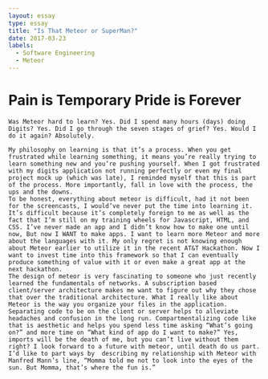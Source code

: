 ```yaml
---
layout: essay
type: essay
title: "Is That Meteor or SuperMan?"
date: 2017-03-23
labels:
  - Software Engineering
  - Meteor
---
```


# Pain is Temporary Pride is Forever

    Was Meteor hard to learn? Yes. Did I spend many hours (days) doing Digits? Yes. Did I go through the seven stages of grief? Yes. Would I do it again? Absolutely. 

    My philosophy on learning is that it’s a process. When you get frustrated while learning something, it means you’re really trying to learn something new and you’re pushing yourself. When I got frustrated with my digits application not running perfectly or even my final project mock up (which was late), I reminded myself that this is part of the process. More importantly, fall in love with the process, the ups and the downs. 
    To be honest, everything about meteor is difficult, had it not been for the screencasts, I would’ve never put the time into learning it. It’s difficult because it’s completely foreign to me as well as the fact that I’m still on my training wheels for Javascript, HTML, and CSS. I’ve never made an app and I didn’t know how to make one until now, But now I WANT to make apps. I want to learn more Meteor and more about the languages with it. My only regret is not knowing enough about Meteor earlier to utilize it in the recent AT&T Hackathon. Now I want to invest time into this framework so that I can eventually produce something of value with it or even make a great app at the next hackathon. 
    The design of meteor is very fascinating to someone who just recently learned the fundamentals of networks. A subscription based client/server architecture makes me want to figure out why they chose that over the traditional architecture. What I really like about Meteor is the way you organize your files in the application. Separating code to be on the client or server helps to alleviate headaches and confusion in the long run. Compartmentalizing code like that is aesthetic and helps you spend less time asking “What’s going on?” and more time on “What kind of app do I want to make?” Yes, imports will be the death of me, but you can’t live without them right? I look forward to a future with meteor, until death do us part. I’d like to part ways by  describing my relationship with Meteor with Manfred Mann’s line, “Momma told me not to look into the eyes of the sun. But Momma, that’s where the fun is.” 
